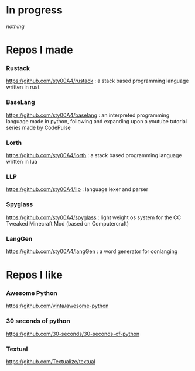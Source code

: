 # In progress

*nothing*

# Repos I made

### Rustack
https://github.com/sty00A4/rustack
: a stack based programming language written in rust

### BaseLang
https://github.com/sty00A4/baselang
: an interpreted programming language made in python, following and expanding upon a youtube tutorial series made by CodePulse

### Lorth
https://github.com/sty00A4/lorth
: a stack based programming language written in lua

### LLP
https://github.com/sty00A4/llp
: language lexer and parser

### Spyglass
https://github.com/sty00A4/spyglass
: light weight os system for the CC Tweaked Minecraft Mod (based on Computercraft)

### LangGen
https://github.com/sty00A4/langGen
: a word generator for conlanging

# Repos I like

### Awesome Python
https://github.com/vinta/awesome-python
### 30 seconds of python
https://github.com/30-seconds/30-seconds-of-python
### Textual
https://github.com/Textualize/textual
